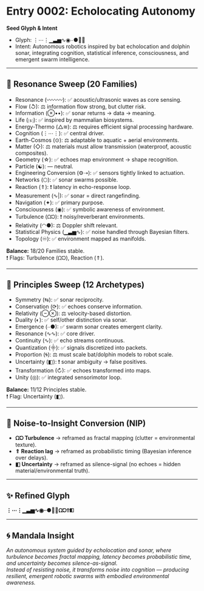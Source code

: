 # Entry 0002: Echolocating Autonomy

**Seed Glyph & Intent**  
- Glyph: ⋮⋯⋮▁▃▅∿◉∙∙●🦇🐬  
- Intent: Autonomous robotics inspired by bat echolocation and dolphin sonar, integrating cognition, statistical inference, consciousness, and emergent swarm intelligence.

---

## 🔵 Resonance Sweep (20 Families)

- Resonance (〰〰〰): ✅ acoustic/ultrasonic waves as core sensing.  
- Flow (↺): ⚖️ information flow strong, but clutter risk.  
- Information (⊗••): ✅ sonar returns → data → meaning.  
- Life (⒮): ✅ inspired by mammalian biosystems.  
- Energy-Thermo (△≋): ⚖️ requires efficient signal processing hardware.  
- Cognition (⋮⋯⋮): ✅ central driver.  
- Earth-Cosmos (⊙): ⚖️ adaptable to aquatic + aerial environments.  
- Matter (◇): ⚖️ materials must allow transmission (waterproof, acoustic composites).  
- Geometry (☆): ✅ echoes map environment → shape recognition.  
- Particle (☯): — neutral.  
- Engineering Conversion (⚙➝): ✅ sensors tightly linked to actuation.  
- Networks (⬡): ✅ sonar swarms possible.  
- Reaction (⇑): ❗ latency in echo-response loop.  
- Measurement (∿|): ✅ sonar = direct rangefinding.  
- Navigation (✦): ✅ primary purpose.  
- Consciousness (◉): ✅ symbolic awareness of environment.  
- Turbulence (ᘯᘰ): ❗ noisy/reverberant environments.  
- Relativity (◠●): ⚖️ Doppler shift relevant.  
- Statistical Physics (▁▃▅∿): ✅ noise handled through Bayesian filters.  
- Topology (♾): ✅ environment mapped as manifolds.  

**Balance:** 18/20 Families stable.  
❗ Flags: Turbulence (ᘯᘰ), Reaction (⇑).  

---

## 🔴 Principles Sweep (12 Archetypes)

- Symmetry (⇆): ✅ sonar reciprocity.  
- Conservation (⟳): ✅ echoes conserve information.  
- Relativity (⊖⊗): ⚖️ velocity-based distortion.  
- Duality (◐): ✅ self/other distinction via sonar.  
- Emergence (∙∙●): ✅ swarm sonar creates emergent clarity.  
- Resonance (∿∿): ✅ core driver.  
- Continuity (∿): ✅ echo streams continuous.  
- Quantization (⸎): ✅ signals discretized into packets.  
- Proportion (🌀): ⚖️ must scale bat/dolphin models to robot scale.  
- Uncertainty (◧): ❗ sonar ambiguity → false positives.  
- Transformation (↻): ✅ echoes transformed into maps.  
- Unity (◎): ✅ integrated sensorimotor loop.  

**Balance:** 11/12 Principles stable.  
❗ Flag: Uncertainty (◧).  

---

## 🔮 Noise-to-Insight Conversion (NIP)

- **ᘯᘰ Turbulence** → reframed as fractal mapping (clutter = environmental texture).  
- **⇑ Reaction lag** → reframed as probabilistic timing (Bayesian inference over delays).  
- **◧ Uncertainty** → reframed as silence-signal (no echoes = hidden material/environmental truth).  

---

## ✨ Refined Glyph
**⋮⋯⋮▁▃▅∿◉∙∙●🦇🐬ᘯᘰ⇑◧**

---

## 🌀 Mandala Insight
*An autonomous system guided by echolocation and sonar, where turbulence becomes fractal mapping, latency becomes probabilistic time, and uncertainty becomes silence-as-signal.  
Instead of resisting noise, it transforms noise into cognition — producing resilient, emergent robotic swarms with embodied environmental awareness.*

